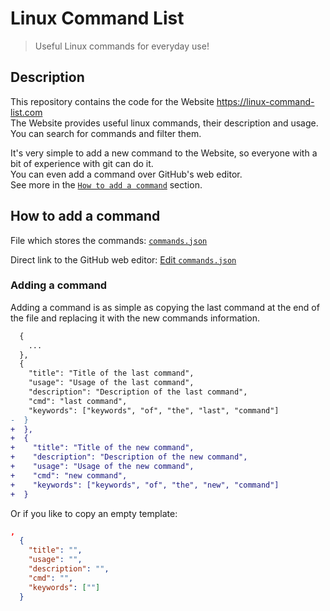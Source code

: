 # Linux Command List

> Useful Linux commands for everyday use!

## Description

This repository contains the code for the Website https://linux-command-list.com  
The Website provides useful linux commands, their description and usage.  
You can search for commands and filter them.

It's very simple to add a new command to the Website, so everyone with a bit of experience with git can do it.  
You can even add a command over GitHub's web editor.  
See more in the [`How to add a command`](#How_to_add_a_command) section.

## How to add a command

File which stores the commands: [`commands.json`](https://github.com/linux-command-list/linux-command-list/blob/master/commands.json)  

Direct link to the GitHub web editor: [Edit `commands.json`](https://github.com/linux-command-list/linux-command-list/edit/master/commands.json)

### Adding a command

Adding a command is as simple as copying the last command at the end of the file and replacing it with the new commands information.

```diff
  {
    ...
  },
  {
    "title": "Title of the last command",
    "usage": "Usage of the last command",
    "description": "Description of the last command",
    "cmd": "last command",
    "keywords": ["keywords", "of", "the", "last", "command"]
-  }
+  },
+  {
+    "title": "Title of the new command",
+    "description": "Description of the new command",
+    "usage": "Usage of the new command",
+    "cmd": "new command",
+    "keywords": ["keywords", "of", "the", "new", "command"]
+  }
```

Or if you like to copy an empty template:

```json
,
  {
    "title": "",
    "usage": "",
    "description": "",
    "cmd": "",
    "keywords": [""]
  }
```
